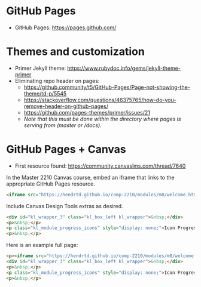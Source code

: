 # GitHub Pages

- GitHub Pages: https://pages.github.com/

# Themes and customization

- Primer Jekyll theme: https://www.rubydoc.info/gems/jekyll-theme-primer
- Eliminating repo header on pages: 
	- https://github.community/t5/GitHub-Pages/Page-not-showing-the-theme/td-p/5545
	- https://stackoverflow.com/questions/46375765/how-do-you-remove-header-on-github-pages/
	- https://github.com/pages-themes/primer/issues/21
	- *Note that this must be done within the directory where pages is serving from (master or /docs).*

# GitHub Pages + Canvas

- First resource found: https://community.canvaslms.com/thread/7640

In the Master 2210 Canvas course, embed an iframe that links to the appropriate GitHub Pages resource.

```html
<iframe src="https://hendrtd.github.io/comp-2210/modules/m0/welcome.html" width="100%" height="600"></iframe>
```

Include Canvas Design Tools extras as desired.

```html
<div id="kl_wrapper_3" class="kl_box_left kl_wrapper">&nbsp;</div>
<p>&nbsp;</p>
<p class="kl_module_progress_icons" style="display: none;">Icon Progress Bar/Navigation (built in browser, hidden in app)</p>
<p>&nbsp;</p>
```

Here is an example full page:

```html
<p><iframe src="https://hendrtd.github.io/comp-2210/modules/m0/welcome.html" width="100%" height="600"></iframe></p>
<div id="kl_wrapper_3" class="kl_box_left kl_wrapper">&nbsp;</div>
<p>&nbsp;</p>
<p class="kl_module_progress_icons" style="display: none;">Icon Progress Bar/Navigation (built in browser, hidden in app)</p>
<p>&nbsp;</p>
```
